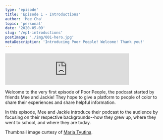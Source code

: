 ```yaml
---
type: 'episode'
title: 'Episode 1 - Introductions'
author: 'Mee Cha'
topic: 'personal'
date: '2020-05-09'
slug: '/ep1-introductions'
postImage: './img/001-hero.jpg'
metaDescription: 'Introducing Poor People! Welcome! Thank you!'
---
```


<iframe src="https://anchor.fm/poorpeople/embed/episodes/001-Introducing-Poor-People-eep0o8/a-a2bavr3" height="102px" width="400px" frameborder="0" scrolling="no"></iframe>

Welcome to the very first episode of Poor People, the podcast started by friends Mee and Jackie! They hope to give a platform to people of color to share their experiences and share helpful information.

In this episode, Mee and Jackie introduce their podcast to the audience by focusing on their respective backgrounds--how they grew up, where they went to school, and where they are today.

Thumbnail image curtesy of [Maria Tyutina](https://www.pexels.com/@mtyutina).
